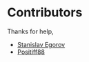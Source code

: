 # Contributors

Thanks for help,

- [Stanislav Egorov](https://github.com/UnveN)
- [Positiff88](https://github.com/Positiff88)
